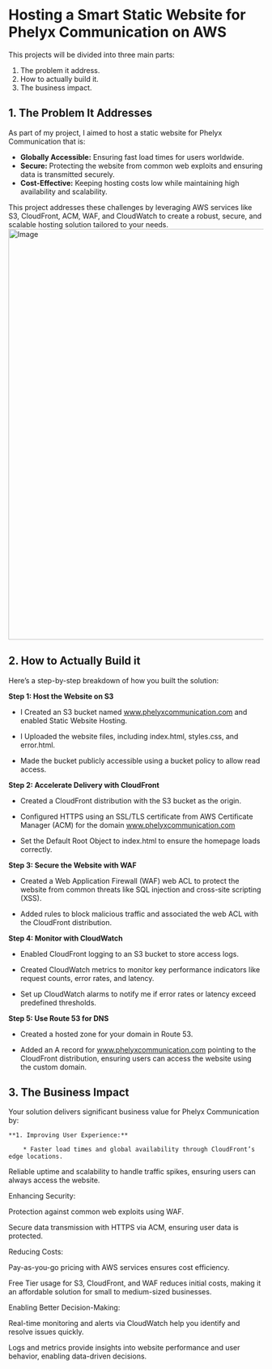# Hosting a Smart Static Website for Phelyx Communication on AWS
This projects will be divided into three main parts:
1. The problem it address.
2. How to actually build it.
3. The business impact.

## 1. The Problem It Addresses
As part of my project, I aimed to host a static website for Phelyx Communication that is:
* **Globally Accessible:**
Ensuring fast load times for users worldwide.
* **Secure:**
 Protecting the website from common web exploits and ensuring data is transmitted securely.
* **Cost-Effective:**
 Keeping hosting costs low while maintaining high availability and scalability.

This project addresses these challenges by leveraging AWS services like S3, CloudFront, ACM, WAF, and CloudWatch to create a robust, secure, and scalable hosting solution tailored to your needs.
<img width="810" alt="Image" src="https://github.com/user-attachments/assets/7aeac875-e9ad-4ecf-bf19-1903ecb993da" />

## 2. How to Actually Build it
Here’s a step-by-step breakdown of how you built the solution:

**Step 1: Host the Website on S3**
* I Created an S3 bucket named www.phelyxcommunication.com and enabled Static Website Hosting.

* I Uploaded the  website files, including index.html, styles.css, and error.html.

* Made the bucket publicly accessible using a bucket policy to allow read access.

**Step 2: Accelerate Delivery with CloudFront**
* Created a CloudFront distribution with the S3 bucket as the origin.

* Configured HTTPS using an SSL/TLS certificate from AWS Certificate Manager (ACM) for the domain www.phelyxcommunication.com

* Set the Default Root Object to index.html to ensure the homepage loads correctly.

**Step 3: Secure the Website with WAF**
* Created a Web Application Firewall (WAF) web ACL to protect the website from common threats like SQL injection and cross-site scripting (XSS).

* Added rules to block malicious traffic and associated the web ACL with the CloudFront distribution.

**Step 4: Monitor with CloudWatch**
* Enabled CloudFront logging to an S3 bucket to store access logs.

* Created CloudWatch metrics to monitor key performance indicators like request counts, error rates, and latency.

* Set up CloudWatch alarms to notify me if error rates or latency exceed predefined thresholds.

**Step 5: Use Route 53 for DNS**
* Created a hosted zone for your domain in Route 53.

* Added an A record for www.phelyxcommunication.com pointing to the CloudFront distribution, ensuring users can access the website using the custom domain.

## 3. The Business Impact
Your solution delivers significant business value for Phelyx Communication by:

	**1. Improving User Experience:**

		* Faster load times and global availability through CloudFront’s edge locations.

Reliable uptime and scalability to handle traffic spikes, ensuring users can always access the website.

Enhancing Security:

Protection against common web exploits using WAF.

Secure data transmission with HTTPS via ACM, ensuring user data is protected.

Reducing Costs:

Pay-as-you-go pricing with AWS services ensures cost efficiency.

Free Tier usage for S3, CloudFront, and WAF reduces initial costs, making it an affordable solution for small to medium-sized businesses.

Enabling Better Decision-Making:

Real-time monitoring and alerts via CloudWatch help you identify and resolve issues quickly.

Logs and metrics provide insights into website performance and user behavior, enabling data-driven decisions.
